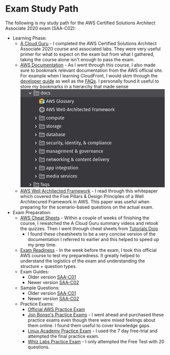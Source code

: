 # Exam Study Path

The following is my study path for the AWS Certified Solutions Architect Associate 2020 exam (SAA-C02):

- Learning Phase:
    - [A Cloud Guru](https://acloud.guru/learn/aws-certified-solutions-architect-associate) - I completed the AWS Certified Solutions Architect Associate 2020 course and associated labs. They were very useful primer for what to expect on the exam but from what I gathered, taking the course alone isn't enough to pass the exam.
    - [AWS Documentation](https://docs.aws.amazon.com/) - As I went through this course, I also made sure to bookmark relevant documentation from the AWS official site. For example when I learning CloudFront, I would skim through the [developer guide](https://docs.aws.amazon.com/AmazonCloudFront/latest/DeveloperGuide/Introduction.html) as well as the [FAQs](https://aws.amazon.com/cloudfront/faqs/). I personally found it useful to store my bookmarks in a hierarchy that made sense
            <div align="center">
              <img src="./img/aws_bookmarks.png" width="500">
            </div>
    - [AWS Well Architected Framework](https://d1.awsstatic.com/whitepapers/architecture/AWS_Well-Architected_Framework.pdf) - I read through this whitepaper which covered the Five Pillars & Design Principles of a Well Architecured Framework in AWS. This paper was useful when preparing for the scenario-based questions on the actual exam.
- Exam Preparation:
    - [AWS Cheat Sheets](https://tutorialsdojo.com/aws-cheat-sheets/) - Within a couple of weeks of finishing the course, I rewatched the A Cloud Guru summary videos and retook the quizzes. Then I went through cheat sheets from [Tutorials Dojo](https://tutorialsdojo.com/)
        - I found these cheatsheets to be a very concise version of the documentation I referred to earlier and this helped to speed up my prep time.
    - [Exam Readiness](https://www.aws.training/Details/Curriculum?id=20685) - In the week before the exam, I took this official AWS course to test my preparedness. It greatly helped to understand the logistics of the exam and understanding the structure + question types.
    - Exam Guides:
        - Older version [SAA-C01](https://d1.awsstatic.com/training-and-certification/docs-sa-assoc/AWS_Certified_Solutions_Architect_Associate-Exam_Guide_1.8.pdf)
        - Newer version [SAA-C02](https://d1.awsstatic.com/training-and-certification/docs-sa-assoc/AWS-Certified-Solutions-Architect-Associate_Exam-Guide.pdf)
    - Sample Questions:
        - Older version [SAA-C01](https://d1.awsstatic.com/training-and-certification/docs/AWS_Certified_Solutions_Architect_Associate_Sample_Questions.pdf)
        - Newer version [SAA-C02](https://d1.awsstatic.com/training-and-certification/docs-sa-assoc/AWS-Certified-Solutions-Architect-Associate-Exam-Guide_v1.1_2019_08_27_FINAL.pdf)
    - Practice Exams:
        - [Official AWS Practice Exam](https://aws.amazon.com/certification/certification-prep/)
        - [Jon Bonso's Practice Exams](https://portal.tutorialsdojo.com/courses/aws-certified-solutions-architect-associate-practice-exams/) - I went ahead and purchased these practice exams even though there were mixed feelings about them online. I found them useful to cover knowledge gaps.
        - [Linux Academy Practice Exam](https://linuxacademy.com/course/aws-certified-solutions-architect-2019-associate-level/) - I used the 7 day free-trial and attempted the final practice exam.
        - [Whiz Labs Practice Exam](https://www.whizlabs.com/aws-solutions-architect-associate/) - I only attempted the Free Test with 20 questions.
